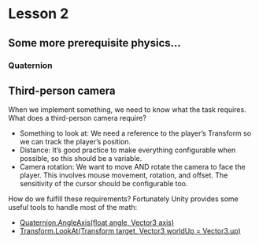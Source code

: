 # Lesson 2

## Some more prerequisite physics...

### Quaternion

## Third-person camera
When we implement something, we need to know what the task requires. What does a third-person camera require?
* Something to look at: We need a reference to the player’s Transform so we can track the player’s position.
* Distance: It’s good practice to make everything configurable when possible, so this should be a variable.
* Camera rotation: We want to move AND rotate the camera to face the player. This involves mouse movement, rotation, and offset. The sensitivity of the cursor should be configurable too.

How do we fulfill these requirements? Fortunately Unity provides some useful tools to handle most of the math:
* [Quaternion.AngleAxis(float angle, Vector3 axis)](https://docs.unity3d.com/ScriptReference/Quaternion.AngleAxis.html)
* [Transform.LookAt(Transform target, Vector3 worldUp = Vector3.up)](https://docs.unity3d.com/ScriptReference/Transform.LookAt.html)
